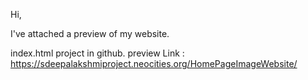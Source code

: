 Hi,

I've attached a preview of my website.

index.html project in github. 
preview Link : https://sdeepalakshmiproject.neocities.org/HomePageImageWebsite/
